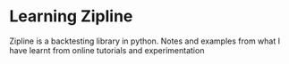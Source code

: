 # Learning Zipline

Zipline is a backtesting library in python. Notes and examples from what I have learnt from online tutorials and experimentation
